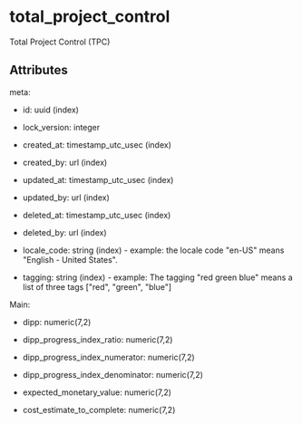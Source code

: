 # total_project_control

Total Project Control (TPC)


## Attributes

meta:

  * id: uuid (index)

  * lock_version: integer

  * created_at: timestamp_utc_usec (index)

  * created_by: url (index)

  * updated_at: timestamp_utc_usec (index)

  * updated_by: url (index)

  * deleted_at: timestamp_utc_usec (index)

  * deleted_by: url (index)

  * locale_code: string (index) - example: the locale code "en-US" means "English - United States".

  * tagging: string (index) - example: The tagging "red green blue" means a list of three tags ["red", "green", "blue"]

Main:

  * dipp: numeric(7,2)

  * dipp_progress_index_ratio: numeric(7,2)

  * dipp_progress_index_numerator: numeric(7,2)

  * dipp_progress_index_denominator: numeric(7,2)

  * expected_monetary_value: numeric(7,2)

  * cost_estimate_to_complete: numeric(7,2)

